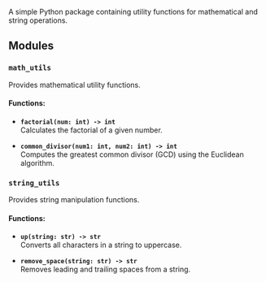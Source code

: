 A simple Python package containing utility functions for mathematical and string operations.

## Modules

### `math_utils`
Provides mathematical utility functions.

#### Functions:
- **`factorial(num: int) -> int`**  
  Calculates the factorial of a given number.

- **`common_divisor(num1: int, num2: int) -> int`**  
  Computes the greatest common divisor (GCD) using the Euclidean algorithm.

### `string_utils`
Provides string manipulation functions.

#### Functions:
- **`up(string: str) -> str`**  
  Converts all characters in a string to uppercase.

- **`remove_space(string: str) -> str`**  
  Removes leading and trailing spaces from a string.
